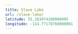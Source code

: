 ```yaml
---
title: Slave Lake
url: /slave-lake/
latitude: 55.281074100000005
longitude: -114.77178760000001
---
```

